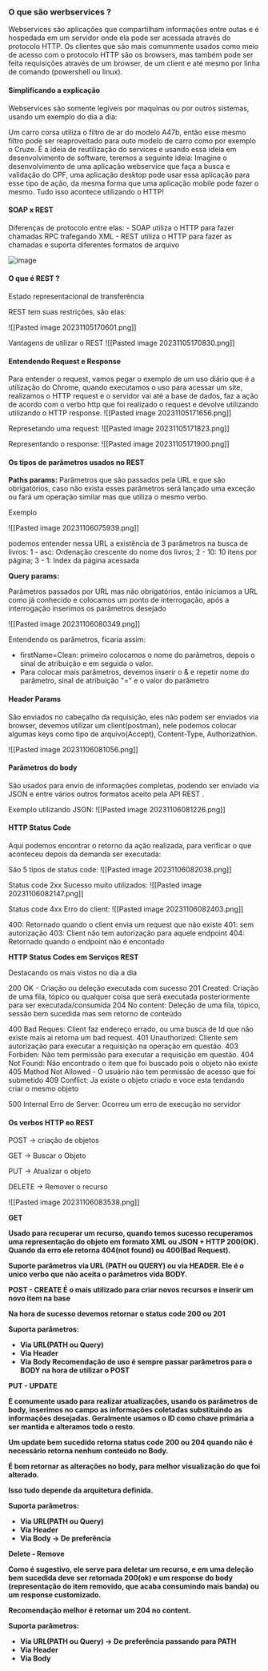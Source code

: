 <h3>O que são werbservices ?</h3>


Webservices são aplicações que compartilham informações entre outas e é hospedada em um servidor onde ela pode ser acessada através do protocolo HTTP. Os clientes que são mais comummente usados como meio de acesso com o protocolo HTTP são os browsers, mas também pode ser feita requisições através de um browser, de um client e até mesmo por linha de comando (powershell ou linux). 

<h4>Simplificando a explicação</h4>

Webservices são somente legíveis por maquinas ou por outros sistemas, usando um exemplo do dia a dia:

Um carro corsa utiliza o filtro de ar do modelo A47b, então esse mesmo filtro pode ser reaproveitado para outo modelo de carro como por exemplo o Cruze. É a ideia de reutilização do services  e usando essa ideia em desenvolvimento de software, teremos a seguinte ideia:
Imagine o desenvolvimento de uma aplicação webservice que faça a busca e validação do CPF, uma aplicação desktop pode usar essa aplicação para esse tipo de ação, da mesma forma que uma aplicação mobile pode fazer o mesmo. Tudo isso acontece utilizando o HTTP!


<h4>SOAP x REST</h4>
Diferenças de protocolo entre elas:
 - SOAP utiliza o HTTP para fazer chamadas RPC trafegando XML
 - REST utiliza o HTTP para fazer as chamadas e suporta diferentes formatos de arquivo

![image](https://github.com/thiagorazzini/Microservices_dotNet/assets/30513646/9233702d-50a6-4140-ad47-545dcb765e2a)

<h4>O que é REST ?</h4>
Estado representacional de transferência

REST tem suas restrições, são elas:

![[Pasted image 20231105170601.png]]

Vantagens de utilizar o REST
![[Pasted image 20231105170830.png]]


<h4>Entendendo  Request e Response</h4>
Para entender o request, vamos pegar o exemplo de um uso diário que é a utilização do Chrome, quando  executamos o uso para acessar um site, realizamos  o HTTP request  e o servidor vai até a base de dados, faz a ação de acordo com o verbo http que foi realizado o request e devolve utilizando utilizando o HTTP response.
![[Pasted image 20231105171656.png]]


Represetando uma request:
![[Pasted image 20231105171823.png]]

Representando o response:
![[Pasted image 20231105171900.png]]

<h4>Os tipos de parâmetros usados no REST</h4>

<strong>Paths params:</strong>
Parâmetros que são passados pela URL e que são obrigatórios, caso não exista esses parâmetros será lançado uma exceção ou fará um operação similar mas que utiliza o mesmo verbo.

Exemplo

![[Pasted image 20231106075939.png]]

podemos entender nessa URL a existência de 3 parâmetros na busca de livros:
1 - asc: Ordenação crescente do nome dos livros;
2 - 10: 10 itens por página;
3 - 1: Index da página acessada

<strong>Query params:</strong>

Parâmetros passados por URL  mas não obrigatórios, então iniciamos a URL como já conhecido e colocamos um ponto de interrogação,  após a interrogação inserimos os parâmetros desejado

![[Pasted image 20231106080349.png]]

Entendendo os parâmetros, ficaria assim:
- firstName=Clean: primeiro colocamos o nome do parâmetros, depois o sinal de atribuição e em seguida o valor.
- Para colocar mais parâmetros, devemos inserir o & e repetir nome do parâmetro, sinal de atribuição "=" e o valor do parâmetro

<h4>Header Params</h4>
São enviados no cabeçalho da requisição, eles não podem ser enviados via browser, devemos utilizar um client(postman), nele podemos colocar algumas keys como tipo de arquivo(Accept), Content-Type, Authorizathion.


![[Pasted image 20231106081056.png]]

<h4>Parâmetros do body</h4>
São usados para envio de informações completas, podendo ser enviado via JSON e entre vários outros formatos aceito pela API REST  .

Exemplo utilizando JSON:
![[Pasted image 20231106081226.png]]

<h4>HTTP Status Code</h4>
Aqui podemos encontrar o retorno da ação realizada, para verificar o que aconteceu depois da demanda ser executada:

São 5 tipos de status code:
![[Pasted image 20231106082038.png]]


Status code 2xx Sucesso muito utilizados:
![[Pasted image 20231106082147.png]]

Status code 4xx Erro do client:
![[Pasted image 20231106082403.png]]

400: Retornado quando o client envia um request que não existe
401: sem autorização
403: Client não tem autorização para aquele endpoint 
404: Retornado quando o endpoint não é encontado

<strong>HTTP Status Codes em Serviços REST</strong>


Destacando os mais vistos no dia a dia

200 OK - Criação ou deleção executada com sucesso
201 Created: Criação de uma fila, tópico ou qualquer coisa que será executada posteriormente para ser executada/consumida
204 No content: Deleção de uma fila, tópico, sessão bem sucedida mas sem retorno de conteúdo

400 Bad Reques: Client faz endereço errado, ou uma busca de Id que não existe mais ai retorna um bad request.
401 Unauthorized: Cliente sem autorização para executar a requisição na operação em questão.
403 Forbiden: Não tem permissão para executar a requisição em questão.
404 Not Found: Não encontrado o item que foi buscado pois o objeto não existe
405 Mathod Not Allowed - O usuário não tem permissão de acesso que foi submetido
409 Conflict: Ja existe o objeto criado e voce esta tendando criar o mesmo objeto


500 Internal Erro de Server: Ocorreu um erro de execução no servidor

<h4>Os verbos HTTP eo REST</h4>
POST -> criação de objetos

GET -> Buscar o Objeto

PUT -> Atualizar o objeto

DELETE -> Remover o recurso

![[Pasted image 20231106083538.png]]


<strong>GET</h4>

Usado para recuperar um recurso, quando temos sucesso  recuperamos uma representação do objeto em formato XML ou JSON  + HTTP 200(OK). Quando da erro ele retorna 404(not found) ou 400(Bad Request).

Suporte parâmetros via URL (PATH ou QUERY) ou via HEADER. Ele é o unico verbo que não aceita o parâmetros vida BODY.

<strong>POST - CREATE</post>
É o mais utilizado para criar novos recursos e inserir um novo item na base

Na hora de sucesso devemos retornar o status code 200 ou 201

Suporta parâmetros:
- Via URL(PATH ou Query)
- Via Header
- Via Body
Recomendação de uso é sempre passar parâmetros para o BODY na hora de utilizar o POST

<strong>PUT - UPDATE</strong>

É comumente usado para realizar atualizações, usando os parâmetros de body, inserimos no campo as informações coletadas substituindo as informações desejadas. Geralmente usamos o ID como chave primária a ser mantida e alteramos todo o resto.

Um update bem sucedido retorna status code 200 ou 204 quando não é necessário retorna nenhum conteúdo no Body.

É bom retornar as alterações no body, para melhor visualização do que foi alterado.

Isso tudo depende da arquitetura definida.

Suporta parâmetros:
- Via URL(PATH ou Query)
- Via Header
- Via Body -> De preferência 

<strong> Delete - Remove</strong>

Como é sugestivo, ele serve para deletar um recurso, e em uma deleção bem sucedida deve ser retornada 200(ok) e um response do body (representação do item removido, que acaba consumindo mais banda) ou um response customizado.

Recomendação melhor é retornar um 204 no content.

Suporta parâmetros:
- Via URL(PATH ou Query) -> De preferência passando para PATH
- Via Header
- Via Body 

